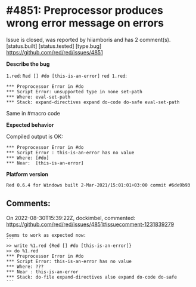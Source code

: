 
#4851: Preprocessor produces wrong error message on errors
================================================================================
Issue is closed, was reported by hiiamboris and has 2 comment(s).
[status.built] [status.tested] [type.bug]
<https://github.com/red/red/issues/4851>

**Describe the bug**

`1.red`: `Red [] #do [this-is-an-error]`
`red 1.red`:
```
*** Preprocessor Error in #do
*** Script Error: unsupported type in none set-path
*** Where: eval-set-path
*** Stack: expand-directives expand do-code do-safe eval-set-path
```


Same in #macro code

**Expected behavior**

Compiled output is OK:
```
*** Preprocessor Error in #do
*** Script Error : this-is-an-error has no value
*** Where: [#do]
*** Near:  [this-is-an-error]
```

**Platform version**
```
Red 0.6.4 for Windows built 2-Mar-2021/15:01:01+03:00 commit #6de9b93
```



Comments:
--------------------------------------------------------------------------------

On 2022-08-30T15:39:22Z, dockimbel, commented:
<https://github.com/red/red/issues/4851#issuecomment-1231839279>

    Seems to work as expected now:
    ```
    >> write %1.red {Red [] #do [this-is-an-error]}
    >> do %1.red
    *** Preprocessor Error in #do 
    *** Script Error: this-is-an-error has no value
    *** Where: ???
    *** Near : this-is-an-error
    *** Stack: do-file expand-directives also expand do-code do-safe 
    ```

